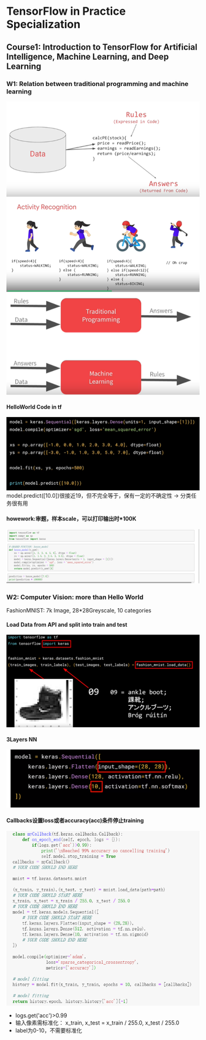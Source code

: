 # TensorFlow in Practice Specialization

## Course1: Introduction to TensorFlow for Artificial Intelligence, Machine Learning, and Deep Learning

### W1: Relation between traditional programming and machine learning

![TradationalProgrammingCodeRule](https://github.com/BeBraveBeCurious/Blog/blob/master/TensorflowPractice/ML1Data_Rule_Code.PNG)
![ComputerVisionLearnRule](https://github.com/BeBraveBeCurious/Blog/blob/master/TensorflowPractice/CV_Rules_labelled_data.PNG)
![TraditionalProgramming&ML](https://github.com/BeBraveBeCurious/Blog/blob/master/TensorflowPractice/ML%26TraditionalProgramming.PNG)

#### HelloWorld Code in tf
![HelloWorld_ALayerNN](https://github.com/BeBraveBeCurious/Blog/blob/master/TensorflowPractice/LinearRegressionTF.PNG)
model.predict([10.0])很接近19，但不完全等于，保有一定的不确定性 -> 分类任务很有用

#### howework:审题，样本scale，可以打印输出时*100K
![exCode](https://github.com/BeBraveBeCurious/Blog/blob/master/TensorflowPractice/LinearRegressionTFhomework.PNG)

### W2: Computer Vision: more than Hello World 
FashionMNIST: 7k Image, 28*28Greyscale, 10 categories


#### Load Data from API and split into train and test
![APIloadData](https://github.com/BeBraveBeCurious/Blog/blob/master/TensorflowPractice/APILoadData.png)

#### 3Layers NN
![ThreelayersNN](https://github.com/BeBraveBeCurious/Blog/blob/master/TensorflowPractice/FlattenDenseDense3Layers.PNG)

#### Callbacks设置loss或者accuracy(acc)条件停止training
![Callbackacc](https://github.com/BeBraveBeCurious/Blog/blob/master/TensorflowPractice/Callbackacc0.99.PNG)

- logs.get('acc')>0.99
- 输入像素需标准化： x_train, x_test = x_train / 255.0, x_test / 255.0 
- label为0-10，不需要标准化





